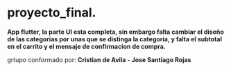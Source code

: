 # proyecto_final.



**App flutter, la parte UI esta completa, sin embargo falta cambiar el diseño de las categorias por unas que se distinga la categoria, y falta el subtotal en el carrito y el mensaje de confirmacion de compra.**

grtupo conformado por: **Cristian de Avila - Jose Santiago Rojas**
